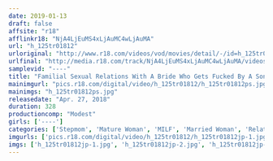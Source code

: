 ```yaml
---
date: 2019-01-13
draft: false
affsite: "r18"
afflinkr18: "NjA4LjEuMS4xLjAuMC4wLjAuMA"
url: "h_125tr01812"
urloriginal: "http://www.r18.com/videos/vod/movies/detail/-/id=h_125tr01812"
urlfinal: "http://media.r18.com/track/NjA4LjEuMS4xLjAuMC4wLjAuMA/videos/vod/movies/detail/-/id=h_125tr01812"
samplevid: "----"
title: "Familial Sexual Relations With A Bride Who Gets Fucked By A Son And Grandfather Downtown Incest 5.5 Hours Giving Mom A Creampie And Cumming On Her Nipple 6 Downtown Families Are Having 5 And A Half Hours Of Incest Family Sex!"
mainimgurl: "pics.r18.com/digital/video/h_125tr01812/h_125tr01812ps.jpg"
mainimgs: "h_125tr01812ps.jpg"
releasedate: "Apr. 27, 2018"
duration: 328
productioncomp: "Modest"
girls: ['----']
categories: ['Stepmom', 'Mature Woman', 'MILF', 'Married Woman', 'Relatives', 'Documentary', 'Cheating Wife', 'Over 4 Hours']
imgurls: ['pics.r18.com/digital/video/h_125tr01812/h_125tr01812jp-1.jpg', 'pics.r18.com/digital/video/h_125tr01812/h_125tr01812jp-2.jpg', 'pics.r18.com/digital/video/h_125tr01812/h_125tr01812jp-3.jpg', 'pics.r18.com/digital/video/h_125tr01812/h_125tr01812jp-4.jpg', 'pics.r18.com/digital/video/h_125tr01812/h_125tr01812jp-5.jpg', 'pics.r18.com/digital/video/h_125tr01812/h_125tr01812jp-6.jpg', 'pics.r18.com/digital/video/h_125tr01812/h_125tr01812jp-7.jpg', 'pics.r18.com/digital/video/h_125tr01812/h_125tr01812jp-8.jpg', 'pics.r18.com/digital/video/h_125tr01812/h_125tr01812jp-9.jpg', 'pics.r18.com/digital/video/h_125tr01812/h_125tr01812jp-10.jpg', 'pics.r18.com/digital/video/h_125tr01812/h_125tr01812jp-11.jpg', 'pics.r18.com/digital/video/h_125tr01812/h_125tr01812jp-12.jpg', 'pics.r18.com/digital/video/h_125tr01812/h_125tr01812jp-13.jpg', 'pics.r18.com/digital/video/h_125tr01812/h_125tr01812jp-14.jpg', 'pics.r18.com/digital/video/h_125tr01812/h_125tr01812jp-15.jpg', 'pics.r18.com/digital/video/h_125tr01812/h_125tr01812jp-16.jpg', 'pics.r18.com/digital/video/h_125tr01812/h_125tr01812jp-17.jpg', 'pics.r18.com/digital/video/h_125tr01812/h_125tr01812jp-18.jpg', 'pics.r18.com/digital/video/h_125tr01812/h_125tr01812jp-19.jpg', 'pics.r18.com/digital/video/h_125tr01812/h_125tr01812jp-20.jpg']
imgs: ['h_125tr01812jp-1.jpg', 'h_125tr01812jp-2.jpg', 'h_125tr01812jp-3.jpg', 'h_125tr01812jp-4.jpg', 'h_125tr01812jp-5.jpg', 'h_125tr01812jp-6.jpg', 'h_125tr01812jp-7.jpg', 'h_125tr01812jp-8.jpg', 'h_125tr01812jp-9.jpg', 'h_125tr01812jp-10.jpg', 'h_125tr01812jp-11.jpg', 'h_125tr01812jp-12.jpg', 'h_125tr01812jp-13.jpg', 'h_125tr01812jp-14.jpg', 'h_125tr01812jp-15.jpg', 'h_125tr01812jp-16.jpg', 'h_125tr01812jp-17.jpg', 'h_125tr01812jp-18.jpg', 'h_125tr01812jp-19.jpg', 'h_125tr01812jp-20.jpg']
---
```

